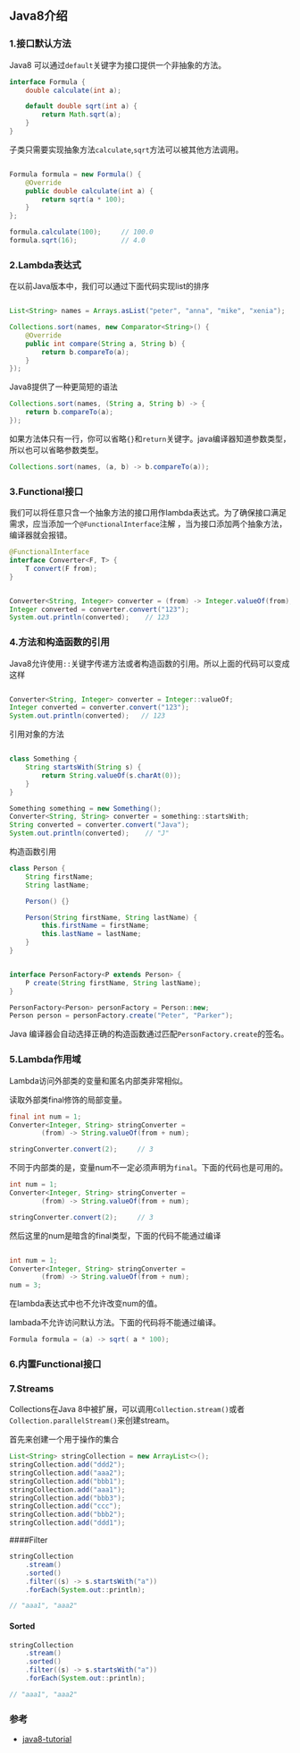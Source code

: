 ## Java8介绍


<h3 id="1.接口默认方法">1.接口默认方法</h3>


Java8 可以通过`default`关键字为接口提供一个非抽象的方法。

```java
interface Formula {
    double calculate(int a);

    default double sqrt(int a) {
        return Math.sqrt(a);
    }
}

```

子类只需要实现抽象方法`calculate`,`sqrt`方法可以被其他方法调用。

```java

Formula formula = new Formula() {
    @Override
    public double calculate(int a) {
        return sqrt(a * 100);
    }
};

formula.calculate(100);     // 100.0
formula.sqrt(16);           // 4.0

```

<h3 id="2.Lambda表达式">2.Lambda表达式</h3>

在以前Java版本中，我们可以通过下面代码实现list的排序

```java

List<String> names = Arrays.asList("peter", "anna", "mike", "xenia");

Collections.sort(names, new Comparator<String>() {
    @Override
    public int compare(String a, String b) {
        return b.compareTo(a);
    }
});

```
Java8提供了一种更简短的语法

```java
Collections.sort(names, (String a, String b) -> {
    return b.compareTo(a);
});

```

如果方法体只有一行，你可以省略`{}`和`return`关键字。java编译器知道参数类型，所以也可以省略参数类型。

```java
Collections.sort(names, (a, b) -> b.compareTo(a));
```

<h3 id="3.Functional接口">3.Functional接口</h3>

我们可以将任意只含一个抽象方法的接口用作lambda表达式。为了确保接口满足需求，应当添加一个`@FunctionalInterface`注解
，当为接口添加两个抽象方法，编译器就会报错。

```java
@FunctionalInterface
interface Converter<F, T> {
    T convert(F from);
}
```

```java

Converter<String, Integer> converter = (from) -> Integer.valueOf(from);
Integer converted = converter.convert("123");
System.out.println(converted);    // 123

```

<h3 id="4.方法和构造函数的引用">4.方法和构造函数的引用</h3>

Java8允许使用`::`关键字传递方法或者构造函数的引用。所以上面的代码可以变成这样

```java

Converter<String, Integer> converter = Integer::valueOf;
Integer converted = converter.convert("123");
System.out.println(converted);   // 123

```
引用对象的方法

```java

class Something {
    String startsWith(String s) {
        return String.valueOf(s.charAt(0));
    }
}

```

```java
Something something = new Something();
Converter<String, String> converter = something::startsWith;
String converted = converter.convert("Java");
System.out.println(converted);    // "J"
```

构造函数引用

```java
class Person {
    String firstName;
    String lastName;

    Person() {}

    Person(String firstName, String lastName) {
        this.firstName = firstName;
        this.lastName = lastName;
    }
}

```

```java

interface PersonFactory<P extends Person> {
    P create(String firstName, String lastName);
}

```

```java
PersonFactory<Person> personFactory = Person::new;
Person person = personFactory.create("Peter", "Parker");
```

Java 编译器会自动选择正确的构造函数通过匹配`PersonFactory.create`的签名。

<h3 id="5.Lambda作用域">5.Lambda作用域</h3>

Lambda访问外部类的变量和匿名内部类非常相似。

读取外部类final修饰的局部变量。

```java
final int num = 1;
Converter<Integer, String> stringConverter =
        (from) -> String.valueOf(from + num);

stringConverter.convert(2);     // 3
```

不同于内部类的是，变量num不一定必须声明为`final`。下面的代码也是可用的。

```java
int num = 1;
Converter<Integer, String> stringConverter =
        (from) -> String.valueOf(from + num);

stringConverter.convert(2);     // 3
```

然后这里的num是暗含的final类型，下面的代码不能通过编译

```java

int num = 1;
Converter<Integer, String> stringConverter =
        (from) -> String.valueOf(from + num);
num = 3;

```
在lambda表达式中也不允许改变num的值。

lambada不允许访问默认方法。下面的代码将不能通过编译。

```java
Formula formula = (a) -> sqrt( a * 100);

```


<h3 id="6.内置Functional接口">6.内置Functional接口</h3>


<h3 id="7.Streams">7.Streams</h3>

Collections在Java 8中被扩展，可以调用`Collection.stream()`或者`Collection.parallelStream()`来创建stream。

首先来创建一个用于操作的集合

```java
List<String> stringCollection = new ArrayList<>();
stringCollection.add("ddd2");
stringCollection.add("aaa2");
stringCollection.add("bbb1");
stringCollection.add("aaa1");
stringCollection.add("bbb3");
stringCollection.add("ccc");
stringCollection.add("bbb2");
stringCollection.add("ddd1");

```

####Filter

```java
stringCollection
    .stream()
    .sorted()
    .filter((s) -> s.startsWith("a"))
    .forEach(System.out::println);

// "aaa1", "aaa2"
```

#### Sorted

```java
stringCollection
    .stream()
    .sorted()
    .filter((s) -> s.startsWith("a"))
    .forEach(System.out::println);

// "aaa1", "aaa2"

```


<h3 id="参考">参考</h3>

* [java8-tutorial](https://github.com/winterbe/java8-tutorial)


